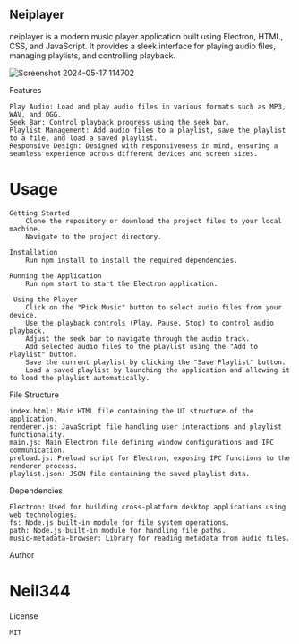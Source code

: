 ## Neiplayer

neiplayer is a modern music player application built using Electron, HTML, CSS, and JavaScript. It provides a sleek interface for playing audio files, managing playlists, and controlling playback.

![Screenshot 2024-05-17 114702](https://github.com/neil344/neiplayer/assets/51335950/3d1862c3-ef5c-43cf-9bee-a3ecf857e143)



Features

    Play Audio: Load and play audio files in various formats such as MP3, WAV, and OGG.
    Seek Bar: Control playback progress using the seek bar.
    Playlist Management: Add audio files to a playlist, save the playlist to a file, and load a saved playlist.
    Responsive Design: Designed with responsiveness in mind, ensuring a seamless experience across different devices and screen sizes.

# Usage

    Getting Started
        Clone the repository or download the project files to your local machine.
        Navigate to the project directory.

    Installation
        Run npm install to install the required dependencies.

    Running the Application
        Run npm start to start the Electron application.

     Using the Player
        Click on the "Pick Music" button to select audio files from your device.
        Use the playback controls (Play, Pause, Stop) to control audio playback.
        Adjust the seek bar to navigate through the audio track.
        Add selected audio files to the playlist using the "Add to Playlist" button.
        Save the current playlist by clicking the "Save Playlist" button.
        Load a saved playlist by launching the application and allowing it to load the playlist automatically.

File Structure

    index.html: Main HTML file containing the UI structure of the application.
    renderer.js: JavaScript file handling user interactions and playlist functionality.
    main.js: Main Electron file defining window configurations and IPC communication.
    preload.js: Preload script for Electron, exposing IPC functions to the renderer process.
    playlist.json: JSON file containing the saved playlist data.

Dependencies

    Electron: Used for building cross-platform desktop applications using web technologies.
    fs: Node.js built-in module for file system operations.
    path: Node.js built-in module for handling file paths.
    music-metadata-browser: Library for reading metadata from audio files.

Author

  #  Neil344

License

    MIT
